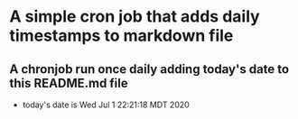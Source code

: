 A simple cron job that adds daily timestamps to markdown file
============================================================
## A chronjob run once daily adding today's date to this README.md file
* today's date is Wed Jul  1 22:21:18 MDT 2020
